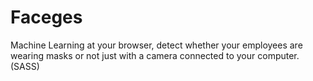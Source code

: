 # Faceges
Machine Learning at your browser, detect whether your employees are wearing masks or not just with a camera connected to your computer. (SASS)
